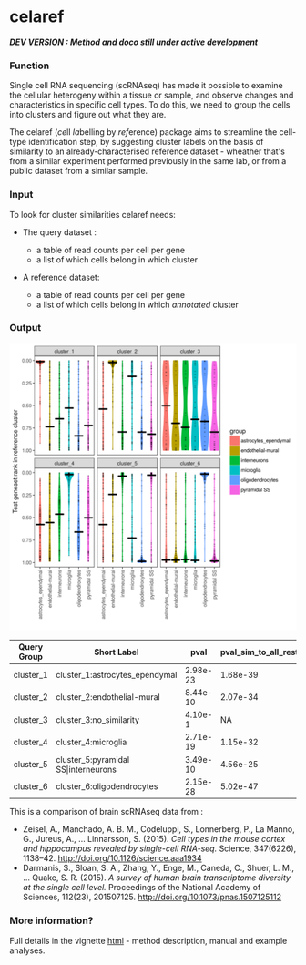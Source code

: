 # celaref


__***DEV VERSION : Method and doco still under active development***__


### Function  

Single cell RNA sequencing (scRNAseq) has made it possible to examine the 
cellular heterogeny within a tissue or sample, and observe changes and 
characteristics in specific cell types. To do this, we need to group the cells
into clusters and figure out what they are.

The celaref (*ce*ll *la*belling by *ref*erence) package aims to streamline the cell-type identification step, by 
suggesting cluster labels on the basis of similarity to an already-characterised
reference dataset - wheather that's from a similar experiment performed 
previously in the same lab, or from a public dataset from a similar sample. 

### Input

To look for cluster similarities celaref needs:

* The query dataset :
    - a table of read counts per cell per gene
    - a list of which cells belong in which cluster
   
* A reference dataset:
    - a table of read counts per cell per gene
    - a list of which cells belong in which *annotated* cluster
   
### Output



![](../vignettes/images/violin_plot_example.png) 


Query Group | Short Label                        | pval    | pval_sim_to_all_rest
------------|------------------------------------|---------|----------------------
cluster_1   |cluster_1:astrocytes_ependymal      |2.98e-23 |            1.68e-39
cluster_2   |cluster_2:endothelial-mural         |8.44e-10 |            2.07e-34
cluster_3   |cluster_3:no_similarity             |4.10e- 1 |           NA       
cluster_4   |cluster_4:microglia                 |2.71e-19 |            1.15e-32
cluster_5   |cluster_5:pyramidal SS\|interneurons|3.49e-10 |            4.56e-25
cluster_6   |cluster_6:oligodendrocytes          |2.15e-28 |            5.02e-47




This is a comparison of brain scRNAseq data from :

 * Zeisel, A., Manchado, A. B. M., Codeluppi, S., Lonnerberg, P., La Manno, G., Jureus, A., … Linnarsson, S. (2015). *Cell types in the mouse cortex and hippocampus revealed by single-cell RNA-seq.* Science, 347(6226), 1138–42. http://doi.org/10.1126/science.aaa1934
 * Darmanis, S., Sloan, S. A., Zhang, Y., Enge, M., Caneda, C., Shuer, L. M., … Quake, S. R. (2015). *A survey of human brain transcriptome diversity at the single cell level.* Proceedings of the National Academy of Sciences, 112(23), 201507125. http://doi.org/10.1073/pnas.1507125112


### More information?

Full details in the vignette [html](http://bioinformatics.erc.monash.edu/home/sarah.williams/projects/cell_groupings/doco/celaref_doco.html) - method description, manual and example analyses.

